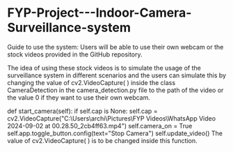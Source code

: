 # FYP-Project---Indoor-Camera-Surveillance-system




Guide to use the system:
Users will be able to use their own webcam or the stock videos provided in the GitHub repository.

The idea of using these stock videos is to simulate the usage of the surveillance system in different scenarios and the users can simulate this by changing the value of cv2.VideoCapture( ) inside the class CameraDetection in the camera_detection.py file to the path of the video or the value 0 if they want to use their own webcam.

def start_camera(self):
        if self.cap is None:
            self.cap = cv2.VideoCapture("C:\\Users\\archi\\Pictures\\FYP Videos\\WhatsApp Video 2024-09-02 at 00.28.50_2cb4ff63.mp4")
        self.camera_on = True
        self.app.toggle_button.config(text="Stop Camera")
        self.update_video() 
The value of cv2.VideoCapture( ) is to be changed inside this function.

